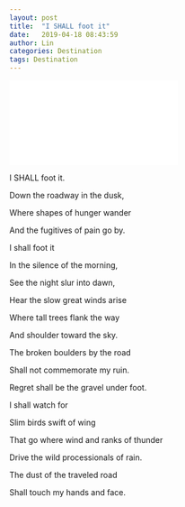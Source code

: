 ```yaml
---
layout: post
title:  "I SHALL foot it"
date:   2019-04-18 08:43:59
author: Lin
categories: Destination
tags: Destination
---
```


<iframe frameborder="no" border="0" marginwidth="0" marginheight="0" src="//music.163.com/outchain/player?type=2&id=18383573&auto=1&height=66"></iframe>

I SHALL foot it.

Down the roadway in the dusk,

Where shapes of hunger wander

And the fugitives of pain go by.

I shall foot it

In the silence of the morning,

See the night slur into dawn,

Hear the slow great winds arise

Where tall trees flank the way

And shoulder toward the sky.

The broken boulders by the road

Shall not commemorate my ruin.

Regret shall be the gravel under foot.

I shall watch for

Slim birds swift of wing

That go where wind and ranks of thunder

Drive the wild processionals of rain.

The dust of the traveled road

Shall touch my hands and face.
